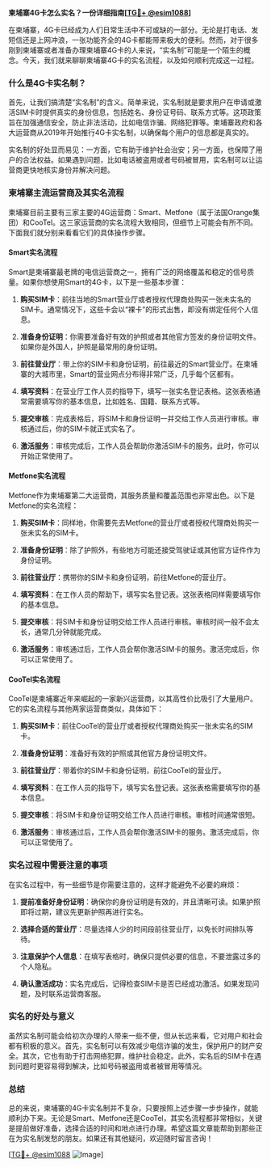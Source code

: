 **柬埔寨4G卡怎么实名？一份详细指南[[TG💪+ @esim1088](https://t.me/s/esim1088)]**

在柬埔寨，4G卡已经成为人们日常生活中不可或缺的一部分。无论是打电话、发短信还是上网冲浪，一张功能齐全的4G卡都能带来极大的便利。然而，对于很多刚到柬埔寨或者准备办理柬埔寨4G卡的人来说，“实名制”可能是一个陌生的概念。今天，我们就来聊聊柬埔寨4G卡的实名流程，以及如何顺利完成这一过程。

### 什么是4G卡实名制？

首先，让我们搞清楚“实名制”的含义。简单来说，实名制就是要求用户在申请或激活SIM卡时提供真实的身份信息，包括姓名、身份证号码、联系方式等。这项政策旨在加强通信安全，防止非法活动，比如电信诈骗、网络犯罪等。柬埔寨政府和各大运营商从2019年开始推行4G卡实名制，以确保每个用户的信息都是真实的。

实名制的好处显而易见：一方面，它有助于维护社会治安；另一方面，也保障了用户的合法权益。如果遇到问题，比如电话被盗用或者号码被冒用，实名制可以让运营商更快地核实身份并解决问题。

### 柬埔寨主流运营商及其实名流程

柬埔寨目前主要有三家主要的4G运营商：Smart、Metfone（属于法国Orange集团）和CooTel。这三家运营商的实名流程大致相同，但细节上可能会有所不同。下面我们就分别来看看它们的具体操作步骤。

#### Smart实名流程

Smart是柬埔寨最老牌的电信运营商之一，拥有广泛的网络覆盖和稳定的信号质量。如果你想使用Smart的4G卡，以下是一些基本步骤：

1. **购买SIM卡**：前往当地的Smart营业厅或者授权代理商处购买一张未实名的SIM卡。通常情况下，这些卡会以“裸卡”的形式出售，即没有绑定任何个人信息。

2. **准备身份证明**：你需要准备好有效的护照或者其他官方签发的身份证明文件。如果你是外国人，护照是最常用的身份证明。

3. **前往营业厅**：带上你的SIM卡和身份证明，前往最近的Smart营业厅。在柬埔寨的大城市里，Smart的营业网点分布得非常广泛，几乎每个区都有。

4. **填写资料**：在营业厅工作人员的指导下，填写一张实名登记表格。这张表格通常需要填写你的基本信息，比如姓名、国籍、联系方式等。

5. **提交审核**：完成表格后，将SIM卡和身份证明一并交给工作人员进行审核。审核通过后，你的SIM卡就正式实名了。

6. **激活服务**：审核完成后，工作人员会帮助你激活SIM卡的服务。此时，你可以开始正常使用了。

#### Metfone实名流程

Metfone作为柬埔寨第二大运营商，其服务质量和覆盖范围也非常出色。以下是Metfone的实名流程：

1. **购买SIM卡**：同样地，你需要先去Metfone的营业厅或者授权代理商处购买一张未实名的SIM卡。

2. **准备身份证明**：除了护照外，有些地方可能还接受驾驶证或其他官方证件作为身份证明。

3. **前往营业厅**：携带你的SIM卡和身份证明，前往Metfone的营业厅。

4. **填写资料**：在工作人员的帮助下，填写实名登记表。这张表格同样需要填写你的基本信息。

5. **提交审核**：将SIM卡和身份证明交给工作人员进行审核。审核时间一般不会太长，通常几分钟就能完成。

6. **激活服务**：审核通过后，工作人员会帮你激活SIM卡的服务。激活完成后，你可以正常使用了。

#### CooTel实名流程

CooTel是柬埔寨近年来崛起的一家新兴运营商，以其高性价比吸引了大量用户。它的实名流程与其他两家运营商类似，具体如下：

1. **购买SIM卡**：前往CooTel的营业厅或者授权代理商处购买一张未实名的SIM卡。

2. **准备身份证明**：准备好有效的护照或其他官方身份证明文件。

3. **前往营业厅**：带着你的SIM卡和身份证明，前往CooTel的营业厅。

4. **填写资料**：在工作人员的指导下，填写实名登记表。这张表格需要填写你的基本信息。

5. **提交审核**：将SIM卡和身份证明交给工作人员进行审核。审核时间通常很短。

6. **激活服务**：审核通过后，工作人员会帮你激活SIM卡的服务。激活完成后，你可以正常使用了。

### 实名过程中需要注意的事项

在实名过程中，有一些细节是你需要注意的，这样才能避免不必要的麻烦：

1. **提前准备好身份证明**：确保你的身份证明是有效的，并且清晰可读。如果护照即将过期，建议先更新护照再进行实名。

2. **选择合适的营业厅**：尽量选择人少的时间段前往营业厅，以免长时间排队等待。

3. **注意保护个人信息**：在填写表格时，确保只提供必要的信息，不要泄露过多的个人隐私。

4. **确认激活成功**：实名完成后，记得检查SIM卡是否已经成功激活。如果发现问题，及时联系运营商客服。

### 实名的好处与意义

虽然实名制可能会给初次办理的人带来一些不便，但从长远来看，它对用户和社会都有积极的意义。首先，实名制可以有效减少电信诈骗的发生，保护用户的财产安全。其次，它也有助于打击网络犯罪，维护社会稳定。此外，实名后的SIM卡在遇到问题时更容易得到解决，比如号码被盗用或者被冒用等情况。

### 总结

总的来说，柬埔寨的4G卡实名制并不复杂，只要按照上述步骤一步步操作，就能顺利办下来。无论是Smart、Metfone还是CooTel，其实名流程都非常相似，关键是提前做好准备，选择合适的时间和地点进行办理。希望这篇文章能帮助到那些正在为实名制发愁的朋友。如果还有其他疑问，欢迎随时留言咨询！

[[TG💪+ @esim1088](https://t.me/s/esim1088) ![Image](https://i.postimg.cc/4NQfJmqS/Snipaste-2025-05-13-00-14-12.png)]